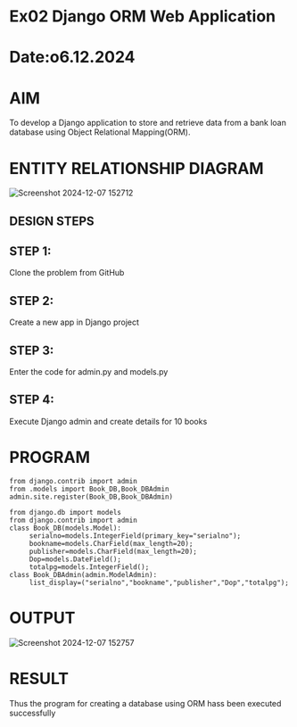 # Ex02 Django ORM Web Application
# Date:o6.12.2024
# AIM
To develop a Django application to store and retrieve data from a bank loan database using Object Relational Mapping(ORM).

# ENTITY RELATIONSHIP DIAGRAM
![Screenshot 2024-12-07 152712](https://github.com/user-attachments/assets/3958c11c-8526-41f3-8878-a3e01953a301)

## DESIGN STEPS
## STEP 1:
Clone the problem from GitHub

## STEP 2:
Create a new app in Django project

## STEP 3:
Enter the code for admin.py and models.py

## STEP 4:
Execute Django admin and create details for 10 books

# PROGRAM
```
from django.contrib import admin
from .models import Book_DB,Book_DBAdmin
admin.site.register(Book_DB,Book_DBAdmin)

from django.db import models
from django.contrib import admin
class Book_DB(models.Model):
     serialno=models.IntegerField(primary_key="serialno");
     bookname=models.CharField(max_length=20);
     publisher=models.CharField(max_length=20);
     Dop=models.DateField();
     totalpg=models.IntegerField();
class Book_DBAdmin(admin.ModelAdmin):
     list_display=("serialno","bookname","publisher","Dop","totalpg");
```

# OUTPUT
![Screenshot 2024-12-07 152757](https://github.com/user-attachments/assets/6e6494be-393c-4364-b2a7-618f90ea5ddc)


# RESULT
Thus the program for creating a database using ORM hass been executed successfully
